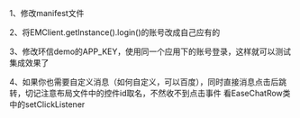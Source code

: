 1、修改manifest文件
  <!-- 设置环信应用的AppKey -->
  <meta-data
   android:name="EASEMOB_APPKEY"
   android:value="你的APP_KEY"/>
   
2、将EMClient.getInstance().login()的账号改成自己应有的

3、修改环信demo的APP_KEY，使用同一个应用下的账号登录，这样就可以测试集成效果了

4、如果你也需要自定义消息（如何自定义，可以百度），同时直接消息点击后跳转，切记注意布局文件中的控件id取名，不然收不到点击事件
看EaseChatRow类中的setClickListener



